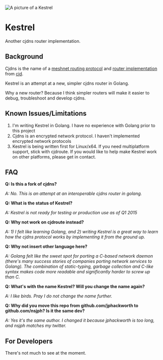 ![A picture of a Kestrel](https://i.imgur.com/r6iIFxd.jpg)

Kestrel
=======

Another cjdns router implementation.

## Background

Cjdns is the name of a [meshnet routing protocol](https://github.com/cjdelisle/cjdns/blob/master/doc/Whitepaper.md) and [router implementation](https://github.com/cjdelisle/cjdns) from [cjd](https://github.com/cjdelisle).

Kestrel is an attempt at a new, simpler cjdns router in Golang.

Why a new router? Because I think simpler routers will make it easier to debug, troubleshoot and develop cjdns.

## Known Issues/Limitations

1. I'm writing Kestrel in Golang. I have no experience with Golang prior to this project
2. Cjdns is an encrypted network protocol. I haven't implemented encrypted network protocols  
2. Kestrel is being written first for Linux/x64. If you need multiplatform support, stick with cjdroute. If you would like to help make Kestrel work on other platforms, please get in contact.

## FAQ

**Q: Is this a fork of cjdns?**

*A: No. This is an attempt at an interoperable cjdns router in golang.*

**Q: What is the status of Kestrel?** 

*A: Kestrel is not ready for testing or production use as of Q1 2015*

**Q: Why not work on cjdroute instead?**

*A: 1) I felt like learning Golang, and 2) writing Kestrel is a great way to learn how the cjdns protocol works by implementing it from the ground up.*

**Q: Why not insert other language here?**

*A: Golang felt like the sweet spot for porting a C-based network daemon (there's many success stories of companies porting network services to Golang). The combination of static-typing, garbage collection and C-like syntax makes code more readable and significantly harder to screw up than C.*

**Q: What's with the name Kestrel? Will you change the name again?**

*A: I like birds. Pray I do not change the name further.*

**Q: Why did you move this repo from github.com/jphackworth to github.com/nsjph? Is it the same dev?**

*A: Yes it's the same author. I changed it because jphackworth is too long, and nsjph matches my twitter.*

## For Developers

There's not much to see at the moment.
